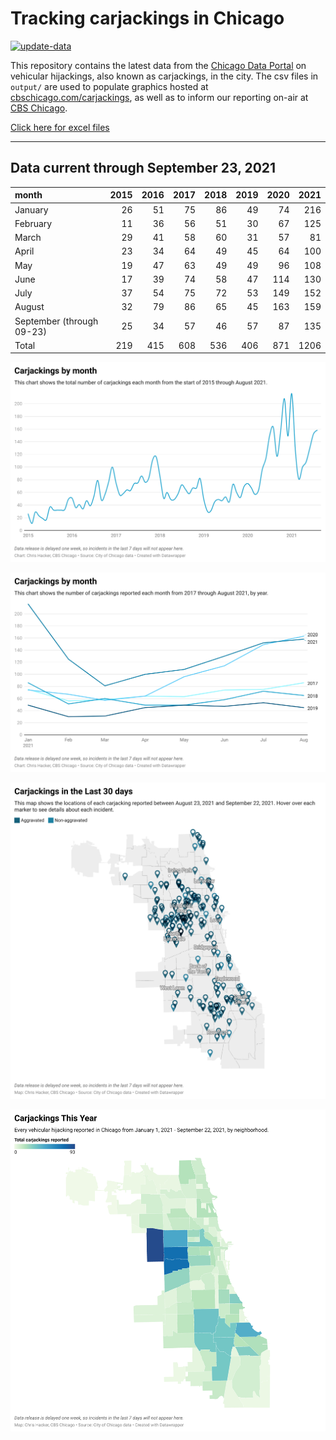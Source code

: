 # Tracking carjackings in Chicago

[![update-data](https://github.com/hackerlikecomputer/chicago-carjacking-tracker/actions/workflows/update-data.yml/badge.svg)](https://github.com/hackerlikecomputer/chicago-carjacking-tracker/actions/workflows/update-data.yml)

This repository contains the latest data from the [Chicago Data Portal](https://data.cityofchicago.org) on vehicular hijackings, also known as carjackings, in the city. 
The csv files in `output/` are used to populate graphics hosted at [cbschicago.com/carjackings](https://cbschicago.com/carjackings), as well as to inform our reporting on-air at [CBS Chicago](https://cbschicago.com).

[Click here for excel files](output/excel/)

---

## Data current through September 23, 2021

| month                     |   2015 |   2016 |   2017 |   2018 |   2019 |   2020 |   2021 |
|:--------------------------|-------:|-------:|-------:|-------:|-------:|-------:|-------:|
| January                   |     26 |     51 |     75 |     86 |     49 |     74 |    216 |
| February                  |     11 |     36 |     56 |     51 |     30 |     67 |    125 |
| March                     |     29 |     41 |     58 |     60 |     31 |     57 |     81 |
| April                     |     23 |     34 |     64 |     49 |     45 |     64 |    100 |
| May                       |     19 |     47 |     63 |     49 |     49 |     96 |    108 |
| June                      |     17 |     39 |     74 |     58 |     47 |    114 |    130 |
| July                      |     37 |     54 |     75 |     72 |     53 |    149 |    152 |
| August                    |     32 |     79 |     86 |     65 |     45 |    163 |    159 |
| September (through 09-23) |     25 |     34 |     57 |     46 |     57 |     87 |    135 |
| Total                     |    219 |    415 |    608 |    536 |    406 |    871 |   1206 |

[![output/img/dw/carjacking-by-month-historical.png](output/img/dw/carjacking-by-month-historical.png)](https://datawrapper.dwcdn.net/Y7rwP/)

[![output/img/dw/carjacking-by-month-yoy.png](output/img/dw/carjacking-by-month-yoy.png)](https://datawrapper.dwcdn.net/8Ljaw/)

[![output/img/dw/carjacking-last-30-days.png](output/img/dw/carjacking-last-30-days.png)](https://datawrapper.dwcdn.net/EK2p4/)

[![output/img/dw/carjacking-by-neighborhood.png](output/img/dw/carjacking-by-neighborhood.png)](https://datawrapper.dwcdn.net/EurKU/)

